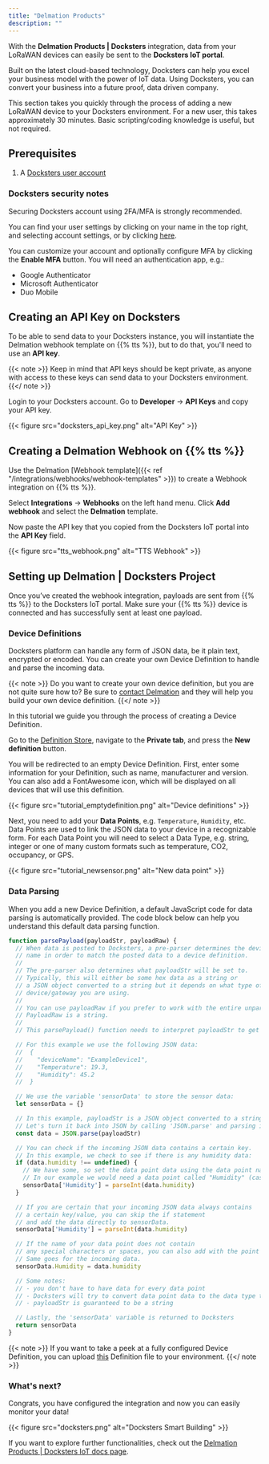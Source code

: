 ```yaml
---
title: "Delmation Products"
description: ""
---
```


With the **Delmation Products | Docksters** integration, data from your LoRaWAN devices can easily be sent to the **Docksters IoT portal**. 

Built on the latest cloud-based technology, Docksters can help you excel your business model with the power of IoT data. Using Docksters, you can convert your business into a future proof, data driven company.

<!--more-->

This section takes you quickly through the process of adding a new LoRaWAN device to your Docksters environment. For a new user, this takes approximately 30 minutes. Basic scripting/coding knowledge is useful, but not required.

## Prerequisites

1. A [Docksters user account](https://app.docksters.io/login)

### Docksters security notes

Securing Docksters account using 2FA/MFA is strongly recommended.

You can find your user settings by clicking on your name in the top right, and selecting account settings, or by clicking [here](https://app.docksters.io/account). 

You can customize your account and optionally configure MFA by clicking the **Enable MFA** button. You will need an authentication app, e.g.: 

- Google Authenticator
- Microsoft Authenticator
- Duo Mobile

## Creating an API Key on Docksters

To be able to send data to your Docksters instance, you will instantiate the Delmation webhook template on {{% tts %}}, but to do that, you'll need to use an **API key**.

{{< note >}} Keep in mind that API keys should be kept private, as anyone with access to these keys can send data to your Docksters environment. {{</ note >}}

Login to your Docksters account. Go to **Developer** &#8594; **API Keys** and copy your API key.

{{< figure src="docksters_api_key.png" alt="API Key" >}}

## Creating a Delmation Webhook on {{% tts %}}

Use the Delmation [Webhook template]({{< ref "/integrations/webhooks/webhook-templates" >}}) to create a Webhook integration on {{% tts %}}. 

Select **Integrations** &#8594; **Webhooks** on the left hand menu. Click **Add webhook** and select the **Delmation** template.

Now paste the API key that you copied from the Docksters IoT portal into the **API Key** field.

{{< figure src="tts_webhook.png" alt="TTS Webhook" >}}

## Setting up Delmation | Docksters Project

Once you’ve created the webhook integration, payloads are sent from {{% tts %}} to the Docksters IoT portal. Make sure your {{% tts %}} device is connected and has successfully sent at least one payload. 

### Device Definitions

Docksters platform can handle any form of JSON data, be it plain text, encrypted or encoded. You can create your own Device Definition to handle and parse the incoming data.

{{< note >}} Do you want to create your own device definition, but you are not quite sure how to? Be sure to [contact Delmation](https://delmation.nl/contact) and they will help you build your own device definition. {{</ note >}}

In this tutorial we guide you through the process of creating a Device Definition.

Go to the [Definition Store](https://app.docksters.io/developer), navigate to the **Private tab**, and press the **New definition** button.

You will be redirected to an empty Device Definition. First, enter some information for your Definition, such as name, manufacturer and version. You can also add a FontAwesome icon, which will be displayed on all devices that will use this definition.

{{< figure src="tutorial_emptydefinition.png" alt="Device definitions" >}}

Next, you need to add your **Data Points**, e.g. `Temperature`, `Humidity`, etc. Data Points are used to link the JSON data to your device in a recognizable form. For each Data Point you will need to select a Data Type, e.g. string, integer or one of many custom formats such as temperature, CO2, occupancy, or GPS.

{{< figure src="tutorial_newsensor.png" alt="New data point" >}}

### Data Parsing

When you add a new Device Definition, a default JavaScript code for data parsing is automatically provided. The code block below can help you understand this default data parsing function.

```js
function parsePayload(payloadStr, payloadRaw) {
  // When data is posted to Docksters, a pre-parser determines the device
  // name in order to match the posted data to a device definition.
  //
  // The pre-parser also determines what payloadStr will be set to.
  // Typically, this will either be some hex data as a string or
  // a JSON object converted to a string but it depends on what type of
  // device/gateway you are using.
  //
  // You can use payloadRaw if you prefer to work with the entire unparsed payload.
  // PayloadRaw is a string.
  //
  // This parsePayload() function needs to interpret payloadStr to get the sensor data.

  // For this example we use the following JSON data:
  //  {
  //    "deviceName": "ExampleDevice1",
  //    "Temperature": 19.3,
  //    "Humidity": 45.2
  //  }

  // We use the variable 'sensorData' to store the sensor data:
  let sensorData = {}

  // In this example, payloadStr is a JSON object converted to a string.
  // Let's turn it back into JSON by calling 'JSON.parse' and parsing in the payload string:
  const data = JSON.parse(payloadStr)

  // You can check if the incoming JSON data contains a certain key.
  // In this example, we check to see if there is any humidity data:
  if (data.humidity !== undefined) {
    // We have some, so set the data point data using the data point name (not the display name).
    // In our example we would need a data point called "Humidity" (case is important).
    sensorData['Humidity'] = parseInt(data.humidity)
  }

  // If you are certain that your incoming JSON data always contains
  // a certain key/value, you can skip the if statement
  // and add the data directly to sensorData.
  sensorData['Humidity'] = parseInt(data.humidity)

  // If the name of your data point does not contain
  // any special characters or spaces, you can also add with the point notation.
  // Same goes for the incoming data.
  sensorData.Humidity = data.humidity

  // Some notes:
  // - you don't have to have data for every data point
  // - Docksters will try to convert data point data to the data type the sensor is set to
  // - payloadStr is guaranteed to be a string

  // Lastly, the 'sensorData' variable is returned to Docksters
  return sensorData
}
```

{{< note >}} If you want to take a peek at a fully configured Device Definition, you can upload [this](https://s3.eu-west-1.amazonaws.com/downloads.docksters.io/example_definition.docksters) Definition file to your environment. {{</ note >}}

### What's next?

Congrats, you have configured the integration and now you can easily monitor your data!

{{< figure src="docksters.png" alt="Docksters Smart Building" >}}

If you want to explore further functionalities, check out the [Delmation Products | Docksters IoT docs page](https://documentation.docksters.io/reports).
